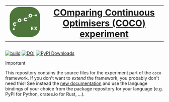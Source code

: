 <h1 align="center">
    <table border="0">
  <td>
    <img src="https://raw.githubusercontent.com/numbbo/coco-experiment/main/logo/coco-ex-300.webp" width="300">
  </td>
  <td>
      <A href="https://numbbo.it">COmparing Continuous Optimisers (COCO)</A> <A href="https://numbbo.github.io/coco-doc/apidocs/cocoex">experiment</A>
  </td>
</table>
</h1>

[![build](https://img.shields.io/github/actions/workflow/status/numbbo/coco-experiment/build.yml?branch=main)][buildaction]
[![DOI](https://zenodo.org/badge/DOI/10.5281/zenodo.2594848.svg)][paper]
[![PyPI Downloads](https://static.pepy.tech/badge/coco-experiment/month)](https://pepy.tech/projects/coco-experiment)

> [!IMPORTANT]
>
> This repository contains the source files for the experiment part of the `coco` framework.
> If you don't want to *extend* the framework, you probably don't need this!
> See instead the [new documentation](https://numbbo.it/getting-started) and use the language bindings of your choice from the package repository for your language (e.g. PyPI for Python, crates.io for Rust, ...).

[buildaction]: https://github.com/numbbo/coco-experiment/actions?query=branch%3Amain
[paper]: https://doi.org/10.5281/zenodo.2594848
